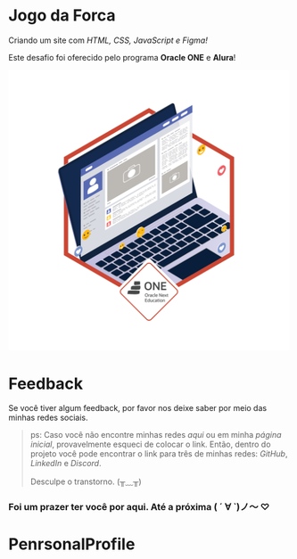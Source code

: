 
# Jogo da Forca

Criando um site com *HTML, CSS, JavaScript e Figma!*

Este desafio foi oferecido pelo programa **Oracle ONE** e **Alura**!


![Badge de conclusão de projeto 3](./assets/Site.png)


#
# Feedback

Se você tiver algum feedback, por favor nos deixe saber por meio das minhas redes sociais.

> ps: Caso você não encontre minhas redes *aqui* ou em minha *página inicial*, provavelmente esqueci de colocar o link. Então, dentro do projeto você pode encontrar o link para três de minhas redes: *GitHub*, *LinkedIn* e *Discord*.
> 
> Desculpe o transtorno. (╥﹏╥)

### Foi um prazer ter você por aqui. Até a próxima ( ´ ∀ `)ノ～ ♡

# PenrsonalProfile
